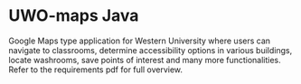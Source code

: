 # UWO-maps Java
Google Maps type application for Western University where users can navigate to classrooms, determine accessibility options in various buildings, locate washrooms, save points of interest and many more functionalities. Refer to the requirements pdf for full overview.  
